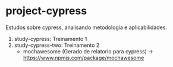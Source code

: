 # project-cypress
Estudos sobre cypress, analisando metodologia e aplicabilidades.

1. study-cypress: Treinamento 1
2. study-cypress-two: Treinamento 2 
    - mochawesome (Gerado de relatorio para cypress) -> https://www.npmjs.com/package/mochawesome
